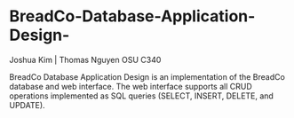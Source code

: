 # BreadCo-Database-Application-Design-

Joshua Kim | Thomas Nguyen
OSU C340 

BreadCo Database Application Design is an implementation of the BreadCo database and web interface. The web interface supports all CRUD operations implemented as SQL queries (SELECT, INSERT, DELETE, and UPDATE). 
